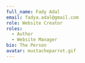 ```yaml
---
full_name: Fady Adal
email: fadya.adal@gmail.com
role: Website Creator
roles:
  - Author
  - Website Manager
bio: The Person
avatar: mustacheparrot.gif
---
```

